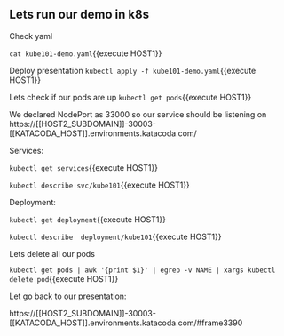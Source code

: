 ## Lets run our demo in k8s

Check yaml

`cat kube101-demo.yaml`{{execute HOST1}}

Deploy presentation  `kubectl apply -f kube101-demo.yaml`{{execute HOST1}}


Lets check if our pods are up `kubectl get pods`{{execute HOST1}}

We declared NodePort as 33000 so our service should be listening on https://[[HOST2_SUBDOMAIN]]-30003-[[KATACODA_HOST]].environments.katacoda.com/

Services: 

`kubectl get services`{{execute HOST1}}

`kubectl describe svc/kube101`{{execute HOST1}}

Deployment: 

`kubectl get deployment`{{execute HOST1}}

`kubectl describe  deployment/kube101`{{execute HOST1}}

Lets delete all our pods

`kubectl get pods | awk '{print $1}' | egrep -v NAME | xargs kubectl delete pod`{{execute HOST1}}

Let go back to our presentation:

https://[[HOST2_SUBDOMAIN]]-30003-[[KATACODA_HOST]].environments.katacoda.com/#frame3390
